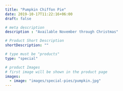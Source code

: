 ```yaml
---
title: "Pumpkin Chiffon Pie"
date: 2019-10-17T11:22:16+06:00
draft: false

# meta description
description : "Available November through Christmas"

# Product Short Description
shortDescription: ""

# type must be "products"
type: "special"

# product Images
# first image will be shown in the product page
images:
  - image: "images/special-pies/pumpkin.jpg"
---
```

